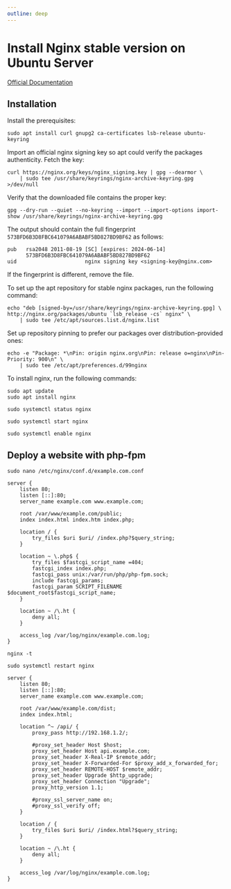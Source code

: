 ```yaml
---
outline: deep
---
```


# Install Nginx stable version on Ubuntu Server

[Official Documentation](https://nginx.org/en/linux_packages.html#Ubuntu)

## Installation

Install the prerequisites:

```shell
sudo apt install curl gnupg2 ca-certificates lsb-release ubuntu-keyring
```
Import an official nginx signing key so apt could verify the packages authenticity. Fetch the key:

```shell
curl https://nginx.org/keys/nginx_signing.key | gpg --dearmor \
    | sudo tee /usr/share/keyrings/nginx-archive-keyring.gpg >/dev/null
```

Verify that the downloaded file contains the proper key:

```shell
gpg --dry-run --quiet --no-keyring --import --import-options import-show /usr/share/keyrings/nginx-archive-keyring.gpg
```

The output should contain the full fingerprint `573BFD6B3D8FBC641079A6ABABF5BD827BD9BF62` as follows:

```
pub   rsa2048 2011-08-19 [SC] [expires: 2024-06-14]
      573BFD6B3D8FBC641079A6ABABF5BD827BD9BF62
uid                      nginx signing key <signing-key@nginx.com>
```

If the fingerprint is different, remove the file.

To set up the apt repository for stable nginx packages, run the following command:

```shell
echo "deb [signed-by=/usr/share/keyrings/nginx-archive-keyring.gpg] \
http://nginx.org/packages/ubuntu `lsb_release -cs` nginx" \
    | sudo tee /etc/apt/sources.list.d/nginx.list
```

Set up repository pinning to prefer our packages over distribution-provided ones:

```shell
echo -e "Package: *\nPin: origin nginx.org\nPin: release o=nginx\nPin-Priority: 900\n" \
    | sudo tee /etc/apt/preferences.d/99nginx
```

To install nginx, run the following commands:

```shell
sudo apt update
sudo apt install nginx
```

```shell
sudo systemctl status nginx
```

```shell
sudo systemctl start nginx
```

```shell
sudo systemctl enable nginx
```

## Deploy a website with php-fpm

```shell
sudo nano /etc/nginx/conf.d/example.com.conf
```

```nginx
server {
    listen 80;
    listen [::]:80;
    server_name example.com www.example.com;

    root /var/www/example.com/public;
    index index.html index.htm index.php;

    location / {
        try_files $uri $uri/ /index.php?$query_string;
    }

    location ~ \.php$ {
        try_files $fastcgi_script_name =404;
        fastcgi_index index.php;
        fastcgi_pass unix:/var/run/php/php-fpm.sock;
        include fastcgi_params;
        fastcgi_param SCRIPT_FILENAME $document_root$fastcgi_script_name;
    }

    location ~ /\.ht {
        deny all;
    }

    access_log /var/log/nginx/example.com.log;
}
```

```shell
nginx -t
```

```shell
sudo systemctl restart nginx
```


```nginx
server {
    listen 80;
    listen [::]:80;
    server_name example.com www.example.com;

    root /var/www/example.com/dist;
    index index.html;

    location ^~ /api/ {
        proxy_pass http://192.168.1.2/;

        #proxy_set_header Host $host;
        proxy_set_header Host api.example.com;
        proxy_set_header X-Real-IP $remote_addr;
        proxy_set_header X-Forwarded-For $proxy_add_x_forwarded_for;
        proxy_set_header REMOTE-HOST $remote_addr;
        proxy_set_header Upgrade $http_upgrade;
        proxy_set_header Connection "Upgrade";
        proxy_http_version 1.1;

        #proxy_ssl_server_name on;
        #proxy_ssl_verify off;
    }

    location / {
        try_files $uri $uri/ /index.html?$query_string;
    }

    location ~ /\.ht {
        deny all;
    }

    access_log /var/log/nginx/example.com.log;
}
```

